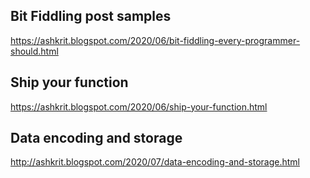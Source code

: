 ## Bit Fiddling post samples 
https://ashkrit.blogspot.com/2020/06/bit-fiddling-every-programmer-should.html

## Ship your function
https://ashkrit.blogspot.com/2020/06/ship-your-function.html

## Data encoding and storage
http://ashkrit.blogspot.com/2020/07/data-encoding-and-storage.html